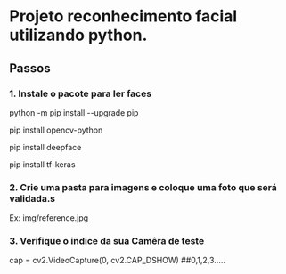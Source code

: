 # Projeto reconhecimento facial utilizando python.

## Passos

### 1. Instale o pacote para ler faces
  python -m pip install --upgrade pip

  pip install opencv-python

  pip install deepface

  pip install tf-keras
 
### 2. Crie uma pasta para imagens e coloque uma foto que será validada.s
  Ex: img/reference.jpg

### 3. Verifique o indice da sua Camêra de teste
cap = cv2.VideoCapture(0, cv2.CAP_DSHOW)   ##0,1,2,3.....


